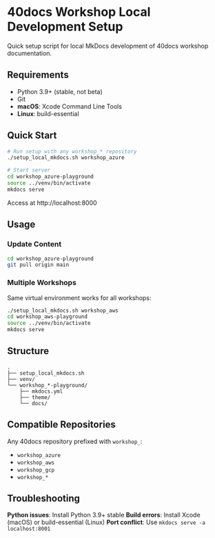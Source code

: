 # 40docs Workshop Local Development Setup

Quick setup script for local MkDocs development of 40docs workshop documentation.

## Requirements

- Python 3.9+ (stable, not beta)
- Git
- **macOS**: Xcode Command Line Tools
- **Linux**: build-essential

## Quick Start

```bash
# Run setup with any workshop_* repository
./setup_local_mkdocs.sh workshop_azure

# Start server
cd workshop_azure-playground
source ../venv/bin/activate
mkdocs serve
```

Access at http://localhost:8000

## Usage

### Update Content
```bash
cd workshop_azure-playground
git pull origin main
```

### Multiple Workshops
Same virtual environment works for all workshops:
```bash
./setup_local_mkdocs.sh workshop_aws
cd workshop_aws-playground
source ../venv/bin/activate
mkdocs serve
```

## Structure

```
.
├── setup_local_mkdocs.sh
├── venv/
└── workshop_*-playground/
    ├── mkdocs.yml
    ├── theme/
    └── docs/
```

## Compatible Repositories

Any 40docs repository prefixed with `workshop_`:
- `workshop_azure`
- `workshop_aws`
- `workshop_gcp`
- `workshop_*`

## Troubleshooting

**Python issues**: Install Python 3.9+ stable
**Build errors**: Install Xcode (macOS) or build-essential (Linux)
**Port conflict**: Use `mkdocs serve -a localhost:8001`